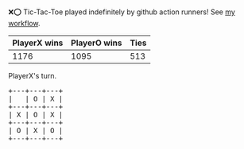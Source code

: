 :x::o: Tic-Tac-Toe played indefinitely by github action runners! See [my workflow](.github/workflows/play.yaml).

|PlayerX wins|PlayerO wins|Ties|
|-|-|-|
|1176|1095|513|

PlayerX's turn.

<pre>
+---+---+---+
|   | O | X |
+---+---+---+
| X | O | X |
+---+---+---+
| O | X | O |
+---+---+---+
</pre>